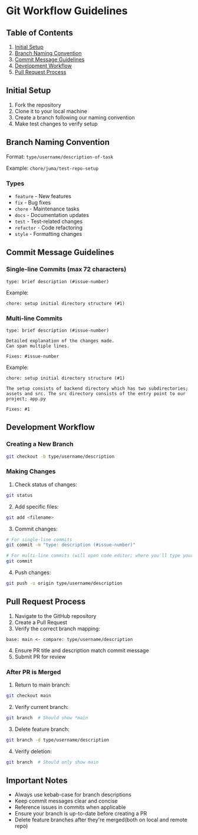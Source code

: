 # Git Workflow Guidelines

## Table of Contents
1. [Initial Setup](#initial-setup)
2. [Branch Naming Convention](#branch-naming-convention)
3. [Commit Message Guidelines](#commit-message-guidelines)
4. [Development Workflow](#development-workflow)
5. [Pull Request Process](#pull-request-process)

## Initial Setup
1. Fork the repository
2. Clone it to your local machine
3. Create a branch following our naming convention
4. Make test changes to verify setup

## Branch Naming Convention
Format: `type/username/description-of-task`

Example: `chore/juma/test-repo-setup`

### Types
- `feature` - New features
- `fix` - Bug fixes
- `chore` - Maintenance tasks
- `docs` - Documentation updates
- `test` - Test-related changes
- `refactor` - Code refactoring
- `style` - Formatting changes

## Commit Message Guidelines

### Single-line Commits (max 72 characters)
```
type: brief description (#issue-number)
```
Example:
```
chore: setup initial directory structure (#1)
```

### Multi-line Commits
```
type: brief description (#issue-number)

Detailed explanation of the changes made.
Can span multiple lines.

Fixes: #issue-number
```

Example:
```
chore: setup initial directory structure (#1)

The setup consists of backend directory which has two subdirectories;
assets and src. The src directory consists of the entry point to our
project; app.py

Fixes: #1
```

## Development Workflow

### Creating a New Branch
```bash
git checkout -b type/username/description
```

### Making Changes
1. Check status of changes:
```bash
git status
```

2. Add specific files:
```bash
git add <filename>
```

3. Commit changes:
```bash
# For single-line commits
git commit -m "type: description (#issue-number)"

# For multi-line commits (will open code editor; where you'll type your commit message)
git commit
```

4. Push changes:
```bash
git push -u origin type/username/description
```

## Pull Request Process
1. Navigate to the GitHub repository
2. Create a Pull Request
3. Verify the correct branch mapping:
```
base: main <- compare: type/username/description
```
4. Ensure PR title and description match commit message
5. Submit PR for review

### After PR is Merged
1. Return to main branch:
```bash
git checkout main
```

2. Verify current branch:
```bash
git branch  # Should show *main
```

3. Delete feature branch:
```bash
git branch -d type/username/description
```

4. Verify deletion:
```bash
git branch  # Should only show main
```

## Important Notes
- Always use kebab-case for branch descriptions
- Keep commit messages clear and concise
- Reference issues in commits when applicable
- Ensure your branch is up-to-date before creating a PR
- Delete feature branches after they're merged(both on local and remote repo)